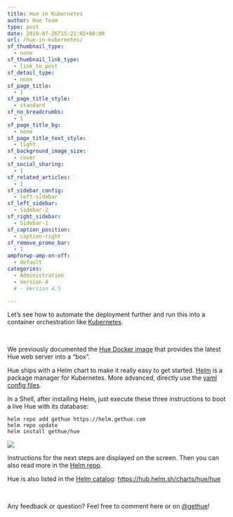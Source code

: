 ```yaml
---
title: Hue in Kubernetes
author: Hue Team
type: post
date: 2019-07-26T15:21:02+00:00
url: /hue-in-kubernetes/
sf_thumbnail_type:
  - none
sf_thumbnail_link_type:
  - link_to_post
sf_detail_type:
  - none
sf_page_title:
  - 1
sf_page_title_style:
  - standard
sf_no_breadcrumbs:
  - 1
sf_page_title_bg:
  - none
sf_page_title_text_style:
  - light
sf_background_image_size:
  - cover
sf_social_sharing:
  - 1
sf_related_articles:
  - 1
sf_sidebar_config:
  - left-sidebar
sf_left_sidebar:
  - Sidebar-2
sf_right_sidebar:
  - Sidebar-1
sf_caption_position:
  - caption-right
sf_remove_promo_bar:
  - 1
ampforwp-amp-on-off:
  - default
categories:
  - Administration
  - Version 4
  # - Version 4.5

---
```

Let&#8217;s see how to automate the deployment further and run this into a container orchestration like [Kubernetes][1].

&nbsp;

We previously documented the [Hue Docker image][2] that provides the latest Hue web server into a &#8220;box&#8221;.

Hue ships with a Helm chart to make it really easy to get started. [Helm][3] is a package manager for Kubernetes. More advanced, directly use the [yaml config files][4].

In a Shell, after installing Helm, just execute these three instructions to boot a live Hue with its database:

<pre><code class="bash">helm repo add gethue https://helm.gethue.com
helm repo update
helm install gethue/hue
</code></pre>

<a href="https://cdn.gethue.com/uploads/2017/12/Screen-Shot-2017-11-15-at-3.34.20-PM.png"><img src="https://cdn.gethue.com/uploads/2017/12/Screen-Shot-2017-11-15-at-3.34.20-PM.png" /></a>


Instructions for the next steps are displayed on the screen. Then you can also read more in the [Helm repo][6].

Hue is also listed in the [Helm catalog][7]: <https://hub.helm.sh/charts/hue/hue>

&nbsp;

<div class="body-text clearfix">
  <div>
    Any feedback or question? Feel free to comment here or on <a href="https://twitter.com/gethue">@gethue</a>!
  </div>
</div>

 [1]: https://kubernetes.io/
 [2]: https://gethue.com/hue-in-docker/
 [3]: https://helm.sh/
 [4]: https://github.com/cloudera/hue/tree/master/tools/kubernetes/yaml
 [5]: https://cdn.gethue.com/uploads/2017/12/Screen-Shot-2017-11-15-at-3.34.20-PM.png
 [6]: https://github.com/cloudera/hue/tree/master/tools/kubernetes/helm/hue
 [7]: https://helm.sh/blog/intro-helm-hub/
